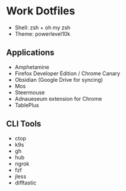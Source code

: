 # Work Dotfiles
* Shell: zsh + oh my zsh
* Theme: powerlevel10k

## Applications
* Amphetamine
* Firefox Developer Edition / Chrome Canary
* Obsidian (Google Drive for syncing)
* Mos
* Steermouse
* Adnaueseum extension for Chrome
* TablePlus

## CLI Tools
* ctop
* k9s
* gh
* hub
* ngrok
* fzf
* jless
* difftastic
